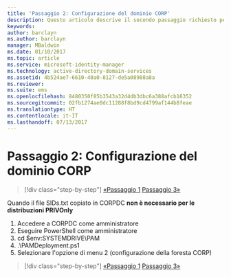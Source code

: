 ```yaml
---
title: 'Passaggio 2: Configurazione del dominio CORP'
description: Questo articolo descrive il secondo passaggio richiesto per configurare il dominio CORP che prevede l'esecuzione di uno script dopo che sids.txt viene copiato in CORPDC.
keywords: 
author: barclayn
ms.author: barclayn
manager: MBaldwin
ms.date: 01/10/2017
ms.topic: article
ms.service: microsoft-identity-manager
ms.technology: active-directory-domain-services
ms.assetid: 4b524ae7-6610-40a0-8127-de5a08988a8a
ms.reviewer: 
ms.suite: ems
ms.openlocfilehash: 8480350f85b3543a32d4db3dbc6a388afcb16352
ms.sourcegitcommit: 02fb1274ae0dc11288f8bd9cd4799af144b8feae
ms.translationtype: HT
ms.contentlocale: it-IT
ms.lasthandoff: 07/13/2017
---
```

# <a name="step-2-configuring-the-corp-domain"></a>Passaggio 2: Configurazione del dominio CORP

>[!div class="step-by-step"]
[«Passaggio 1](sp1-step1-configuring-priv-domain.md)
[Passaggio 3»](sp1-step3-installing-configuring-sql.md)

Quando il file SIDs.txt copiato in CORPDC **non è necessario per le distribuzioni PRIVOnly**

1. Accedere a CORPDC come amministratore
2. Eseguire PowerShell come amministratore
3. cd $env:SYSTEMDRIVE\PAM
4. .\PAMDeployment.ps1
5. Selezionare l'opzione di menu 2 (configurazione della foresta CORP)

>[!div class="step-by-step"]
[«Passaggio 1](sp1-step1-configuring-priv-domain.md)
[Passaggio 3»](sp1-step3-installing-configuring-sql.md)
